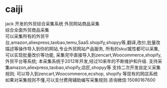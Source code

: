 # caiji
jack 开发的外贸综合采集系统
外贸网站商品采集<br>
综合全面外贸商品采集<br>
可以采集所有的外贸平台,amazon,aliexpress,taobao,temu,SaaS.shopify,shopyy等,翻译,改价,批量改描述等操作导入到你的网站,专业外贸网站产品服务, 所有的sku/属性都可以采集, 可以实现批量改价等功能, 采集完毕直接导入到zencart,Woocommerce,shopify,外贸平台等系统;
本采集系统于2012年开发,经过10来年的不断维护和升级. 支持采集amazon,aliexpress,taobao,shopify,店匠,shopyy等 支持二次开发自定义采集规则; 可以导入到zencart,Woocommerce,ecshop, shopify 等现有的网店系统
如果对采集规则不懂,可以支付费用辅助编写采集规则.咨询微信:15080167600
